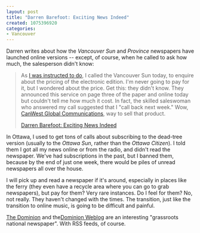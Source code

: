 ```yaml
--- 
layout: post
title: "Darren Barefoot: Exciting News Indeed"
created: 1075396920
categories: 
- Vancouver
---
```

<p>Darren writes about how the <em>Vancouver Sun</em> and <em>Province</em> newspapers have launched online versions -- except, of course, when he called to ask how much, the salesperson didn't know:</p>

<blockquote>
<p>As <a href="http://www.canada.com/vancouver/vancouversun/subscribe/index.html">I was instructed to do</a>, I called the Vancouver Sun today, to enquire about the pricing of the electronic edition. I'm never going to pay for it, but I wondered about the price. Get this: they didn't know. They announced this service on page three of the paper and online today but couldn't tell me how much it cost. In fact, the skilled saleswoman who answered my call suggested that I "call back next week." Wow, <a href="http://www.canwestglobal.com/">CanWest Global Communications</a>, way to sell that product.</p>
<p><a href="http://www.darrenbarefoot.com/archives/000396.html" title="Vancouver Sun and Province Launch For-Pay Online Versions">Darren Barefoot: Exciting News Indeed</a></p>
</blockquote>
<!--break-->
<p>In Ottawa, I used to get tons of calls about subscribing to the dead-tree version (usually to the <em>Ottawa Sun</em>, rather than the <em>Ottawa Citizen</em>). I told them I got all my news online or from the radio, and didn't read the newspaper. We've had subscriptions in the past, but I banned them, because by the end of just one week, there would be piles of unread newspapers all over the house.</p>

<p>I will pick up and read a newspaper if it's around, especially in places like the ferry (they even have a recycle area where you can go to grab newspapers), but pay for them? Very rare instances. Do I feel for them? No, not really. They haven't changed with the times. The transition, just like the transition to online music, is going to be difficult and painful.</p>

<p><a href="http://dominionpaper.ca/">The Dominion</a> and the<a href="http://dominionpaper.ca/weblog/">Dominion Weblog</a> are an interesting "grassroots national newspaper". With RSS feeds, of course.</p>
